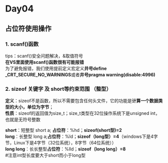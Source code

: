 # Day04
## 占位符使用操作
### 1. scanf()函数
tips：scanf()安全问题解决，&取值符号  
**在VS里面使用scanf()函数很有可能报错**  
为了避免报错，我们使用提前定义宏定义**井号define _CRT_SECURE_NO_WARNINGS**或者**井号pragma warning(disable:4996)**  
### 2. sizeof 关键字 及 short等约束范围 （整型）  
**定义**：sizeof不是函数，所以不需要包含任何头文件，它的功能是**计算一个数据类型的大小，单位为字节**；  
**性质**：sizeof的返回值为size_t；size_t类型在32位操作系统下是unsigned int，也就是无符号整数
  
**short**：短整型 short a; **占位符**：%hd；**sizeof(short型)=2**   
**long**：长整型 long a;**占位符**：%ld；**sizeof（long型）=4**（windows下是4字节，Linux下是4字节（32位系统），8字节（64位系统））  
**long long**：长长整型**占位符**：%lld；**sizeof（long long）=8**  
#注意int型长度要大于short而小于long型